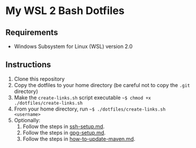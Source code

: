 # My WSL 2 Bash Dotfiles

## Requirements

- Windows Subsystem for Linux (WSL) version 2.0

## Instructions

1. Clone this repository
2. Copy the dotfiles to your home directory (be careful not to copy the `.git` directory)
3. Make the `create-links.sh` script executable `~$ chmod +x ./dotfiles/create-links.sh`
4. From your home directory, run `~$ ./dotfiles/create-links.sh <username>`
5. Optionally:
   1. Follow the steps in [ssh-setup.md].
   2. Follow the steps in [gpg-setup.md].
   3. Follow the steps in [how-to-update-maven.md].

[ssh-setup.md]: ./ssh-setup.md
[gpg-setup.md]: ./gpg-setup.md
[how-to-update-maven.md]: ./how-to-update-maven.md

